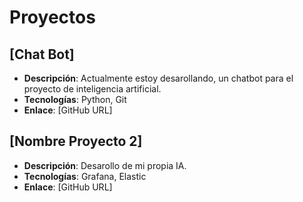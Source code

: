 # Proyectos

## [Chat Bot]
- **Descripción**: Actualmente estoy desarollando, un chatbot para el proyecto de inteligencia artificial.
- **Tecnologías**: Python, Git
- **Enlace**: [GitHub URL]

## [Nombre Proyecto 2]
- **Descripción**: Desarollo de mi propia IA.  
- **Tecnologías**: Grafana, Elastic
- **Enlace**: [GitHub URL]